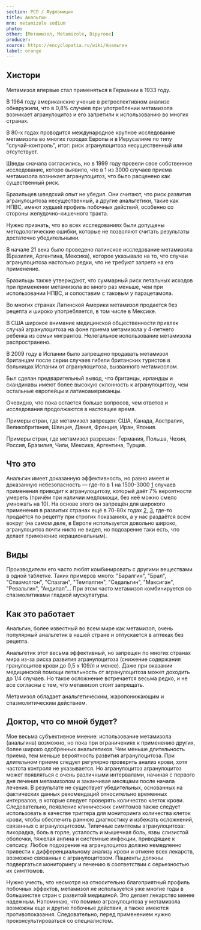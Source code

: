 ```yaml
---
section: РСП / Фуфломицин
title: Анальгин
mnn: metamizole sodium
photo:
other: [Метамизол, Metamizole, Dipyrone]
producer:
source: https://encyclopatia.ru/wiki/Анальгин
label: orange
---
```


## Хистори

Метамизол впервые стал применяться в Германии в 1933 году.

В 1964 году американские ученые в ретроспективном анализе обнаружили, что в 0,8% случаев при употреблении метамизола возникает агранулоцитоз и его запретили к использованию во многих странах.

В 80-х годах проводится международное крупное исследование метамизола во многих городах Европы и в Иерусалиме по типу "случай-контроль", итог: риск агранулоцитоза несущественный или отсутствует.

Шведы сначала согласились, но в 1999 году провели свое собственное исследование, которе выявило, что в 1 из 3000 случаев приема метамизола возникает агранулоцитоз, что было расценено как существенный риск.

Бразильцев шведский опыт не убедил. Они считают, что риск развития агранулоцитоза несущественный, а другие анальгетики, такие как НПВС, имеют худший профиль побочных действий, особенно со стороны желудочно-кишечного тракта.

Нужно признать, что во всех исследованиях были допущены методологические ошибки, которые не позволяют считать результаты достаточно убедительными.

В начале 21 века было проведено латинское исследование метамизола (Бразилия, Аргентина, Мексика), которое указывало на то, что случаи агранулоцитоза настолько редки, что не требуют запрета на его применение.

Бразильцы также утверждают, что суммарный риск летальных исходов при применении метамизола во много раз меньше, чем при использовании НПВС, и сопоставим с таковым у парацетамола.

Во многих странах Латинской Америки метамизол продается без рецепта и широко употребляется, в том числе в Мексике.

В США широкое внимание медицинской общественности привлек случай агранулоцитоза на фоне приема метамизола у 4-летнего ребенка из семьи мигрантов. Нелегальное использование метамизола распространено.

В 2009 году в Испании было запрещено продавать метамизол британцам после серии случаев гибели британских туристов в больницах Испании от агранулоцитоза, вызванного метамизолом.

Был сделан предварительный вывод, что британцы, ирландцы и скандинавы имеют более высокую склонность к агранулоцитозу, чем остальные европейцы и латиноамериканцы.

Очевидно, что пока остается больше вопросов, чем ответов и исследования продолжаются в настоящее время.

Примеры стран, где метамизол запрещен: США, Канада, Австралия, Великобритания, Швеция, Дания, Франция, Иран, Япония.

Примеры стран, где метамизол разрешен: Германия, Польша, Чехия, Россия, Бразилия, Чили, Мексика, Аргентина, Турция.

## Что это

Анальгин имеет доказанную эффективность, но равно имеет и доказанную небезопасность — где-то в 1 на 1500-3000 [1](http://www.ncbi.nlm.nih.gov/pubmed/12136373) случаев применения приводит к агранулоцитозу, который даёт 7% вероятности умереть (причём при наличии медпомощи, без неё можно смело умножать на 10). На основе этого он запрещён для широкого применения в развитых странах ещё в 70-80х годах [2](http://www.un.org/esa/coordination/CL12.pdf), [3](https://dx.doi.org/10.1136%2Fbmj.f4366), где-то продаётся по рецепту при строгих показаниях, а у нас раздаётся всем вокруг (на самом деле, в Европе используется довольно широко, агранулоцитоз почти никто не видел, но подозрение таки есть, что делает применение нерациональным).

## Виды

Производители его часто любят комбинировать с другими веществами в одной таблетке. Таких примеров много: "Баралгин", "Брал", "Спазмолгон", "Спазган", "Темпалгин", "Седальгин", "Максиган", "Ревальгин", "Андипал"... При этом часто метамизол комбинируется со спазмолитиками гладкой мускулатуры.

## Как это работает

Анальгин, более известный во всем мире как метамизол, очень популярный анальгетик в нашей стране и отпускается в аптеках без рецепта.

Анальгетик этот весьма эффективный, но запрещен по многих странах мира из-за риска развития агранулоцитоза (снижение содержания гранулоцитов крови до 0,5 х 109/л и менее). Даже при оказании медицинской помощи летальность от агранулоцитоза может доходить до 1/4 случаев. Но такое осложнение встречается весьма редко, и не все согласны с тем, что метамизол стоит запрещать.

Метамизол обладает анальгетическим, жаропонижающим и спазмолитическим действием.

## Доктор, что со мной будет?

Мое весьма субъективное мнение: использование метамизола (анальгина) возможно, но пока при ограничениях к применению других, более широко одобренных анальгетиков. Чем меньше длительность приема, тем меньше вероятность развития агранулоцитоза. При длительном приеме следует регулярно проверять анализ крови, хотя частота контроля не указывается. Но агранулоцитоз агранулоцитоз может появляться с очень различными интервалами, начиная с первого дня лечения метамизолом и заканчивая месяцами после начала лечения. В результате не существует убедительных, основанных на фактических данных рекомендаций относительно временных интервалов, в которые следует проверять количество клеток крови. Следовательно, появление клинических симптомов также следует использовать в качестве триггера для мониторинга количества клеток крови, чтобы обеспечить раннюю диагностику и избежать осложнений, связанных с агранулоцитозом. Типичные симптомы агранулоцитоза: лихорадка, боль в горле, усталость и мышечная боль, язвы слизистой оболочки, тяжелая ангина и системные инфекции, приводящие к сепсису. Любое подозрение на агранулоцитоз должно немедленно привести к дифференциальному анализу крови и отмене всех лекарств, возможно связанных с агранулоцитозом. Пациенты должны подвергаться мониторингу и лечению в соответствии с серьезностью их симптомов.

Нужно учесть, что несмотря на относительно благоприятный профиль побочных эффектов, метамизол не используется уже многие годы в большинстве стран с развитой медициной. Это делает лекарство менее надежным. Напоминаю, что помимо агранулоцитоза у метамизола возможны еще и другие побочные действия, а также имеются противопоказания. Следовательно, перед применением нужно проконсультироваться со специалистом.
